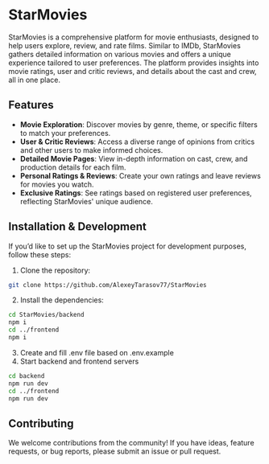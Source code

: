 # StarMovies

StarMovies is a comprehensive platform for movie enthusiasts, designed to help users explore, review, and rate films. Similar to IMDb, StarMovies gathers detailed information on various movies and offers a unique experience tailored to user preferences. The platform provides insights into movie ratings, user and critic reviews, and details about the cast and crew, all in one place.

## Features

- **Movie Exploration**: Discover movies by genre, theme, or specific filters to match your preferences.
- **User & Critic Reviews**: Access a diverse range of opinions from critics and other users to make informed choices.
- **Detailed Movie Pages**: View in-depth information on cast, crew, and production details for each film.
- **Personal Ratings & Reviews**: Create your own ratings and leave reviews for movies you watch.
- **Exclusive Ratings**: See ratings based on registered user preferences, reflecting StarMovies' unique audience.

## Installation & Development

If you’d like to set up the StarMovies project for development purposes, follow these steps:

1. Clone the repository:
  ```bash
  git clone https://github.com/AlexeyTarasov77/StarMovies
  ```
2. Install the dependencies:
  ```bash
  cd StarMovies/backend
  npm i
  cd ../frontend
  npm i
  ```
3. Create and fill .env file based on .env.example
4. Start backend and frontend servers
  ```bash
  cd backend
  npm run dev
  cd ../frontend
  npm run dev
  ```


## Contributing

We welcome contributions from the community! If you have ideas, feature requests, or bug reports, please submit an issue or pull request.
